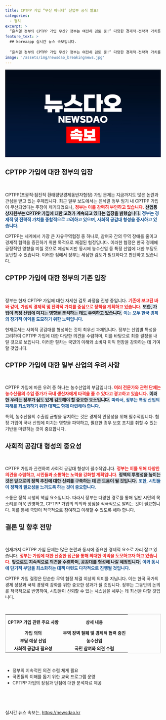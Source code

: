 ```yaml
---
title: CPTPP 가입 “무산 아니다” 산업부 공식 발표!
categories:
  - 정치
excerpt: >
  “윤석열 정부의 CPTPP 가입 무산? 정부는 여전히 검토 중!” 다양한 경제적·전략적 가치를 고려한 CPTPP 가입 논의가 진행 중이며, 정부의 입장을 확인해 보세요!
feature_text: >
  ## koreaapp 실시간 뉴스 속보입니다.

  “윤석열 정부의 CPTPP 가입 무산? 정부는 여전히 검토 중!” 다양한 경제적·전략적 가치를 고려한 CPTPP 가입 논의가 진행 중이며, 정부의 입장을 확인해 보세요!
image: '/assets/img/newsdao_breakingnews.jpg'
---
```


<p><img src="/assets/img/newsdao_breakingnews.jpg" alt="koreaapp 속보" /></p>

<h2 data-ke-size="size26">CPTPP 가입에 대한 정부의 입장</h2>

<p data-ke-size="size16">&nbsp;</p>

<p>CPTPP(포괄적·점진적 환태평양경제동반자협정) 가입 문제는 지금까지도 많은 논란과 관심을 받고 있는 주제입니다. 최근 일부 보도에서는 윤석열 정부 임기 내 CPTPP 가입이 무산되었다는 주장이 제기되었으나, <b><span style="color: #ee2323;">정부는 이를 강력히 부인하고 있습니다.</span></b> <b><span style="background-color: #21538527;">산업통상자원부는 CPTPP 가입에 대한 고려가 계속되고 있다는 입장을 밝혔습니다.</span></b> <b><span style="color: #1a5490;">정부는 경제적 및 전략적 가치를 종합적으로 고려하고 있으며, 사회적 공감대 형성을 중시하고 있습니다.</span></b></p>

<p>CPTPP는 세계에서 가장 큰 자유무역협정 중 하나로, 참여국 간의 무역 장애를 줄이고 경제적 협력을 증진하기 위한 목적으로 체결된 협정입니다. 이러한 협정은 한국 경제에 긍정적인 영향을 미칠 것으로 예상되지만 동시에 농수산업 등 특정 산업에 대한 부담도 동반할 수 있습니다. 이러한 점에서 정부는 세심한 검토가 필요하다고 판단하고 있습니다.</p>

<h2 data-ke-size="size26">CPTPP 가입에 대한 정부의 기존 입장</h2>

<p data-ke-size="size16">&nbsp;</p>

<p>정부는 현재 CPTPP 가입에 대한 자세한 검토 과정을 진행 중입니다. <b><span style="color: #ee2323;">기존에 보고된 바와 같이, 가입의 경제적 및 전략적 가치를 중심으로 정책을 계획하고 있습니다.</span></b> <b><span style="background-color: #21538527;">또한, 가입이 특정 산업에 미치는 영향을 분석하는 데도 주력하고 있습니다.</span></b> <b><span style="color: #1a5490;">이는 모두 한국 경제의 장기적 이익을 도모하기 위한 노력입니다.</span></b></p>

<p>현재로서는 사회적 공감대를 형성하는 것이 최우선 과제입니다. 정부는 산업별 특성을 고려하여 CPTPP 가입에 대한 다양한 의견을 수렴하며, 이를 바탕으로 최종 결정을 내릴 것으로 보입니다. 이러한 절차는 국민의 이해와 소비자 이익 헌장을 강화하는 데 기여할 것입니다.</p>

<h2 data-ke-size="size26">CPTPP 가입에 대한 일부 산업의 우려 사항</h2>

<p data-ke-size="size16">&nbsp;</p>

<p>CPTPP 가입에 따른 우려 중 하나는 농수산업의 부담입니다. <b><span style="color: #ee2323;">여러 전문가와 관련 단체는 농수산물의 수입 증가가 국내 생산자에게 타격을 줄 수 있다고 경고하고 있습니다.</span></b> <b><span style="background-color: #21538527;">이러한 우려는 정부가 심도 있게 검토해야 할 중요한 요소입니다.</span></b> <b><span style="color: #1a5490;">따라서, 정부는 특정 산업의 피해를 최소화하기 위한 대책도 함께 마련해야 합니다.</span></b></p>

<p>특히, 농수산물의 수출입 균형을 유지하는 것은 경제적 안정성을 위해 필수적입니다. 협정 가입이 국내 산업에 미치는 영향을 파악하고, 필요한 경우 보호 조치를 취할 수 있는 기반을 마련하는 것이 중요합니다.</p>

<h2 data-ke-size="size26">사회적 공감대 형성의 중요성</h2>

<p data-ke-size="size16">&nbsp;</p>

<p>CPTPP 가입과 관련하여 사회적 공감대 형성이 필수적입니다. <b><span style="color: #ee2323;">정부는 이를 위해 다양한 의견을 수렴하고, 시민들과 소통하는 노력을 강화할 계획입니다.</span></b> <b><span style="background-color: #21538527;">정책의 투명성을 높이는 것은 앞으로의 정책 추진에 대한 신뢰를 구축하는 데 큰 도움이 될 것입니다.</span></b> <b><span style="color: #1a5490;">또한, 시민들이 정책의 필요성을 느끼도록 하는 것이 중요합니다.</span></b></p>

<p>소통은 정책 시행의 핵심 요소입니다. 따라서 정부는 다양한 경로를 통해 일반 시민의 목소리를 더욱 반영하고, CPTPP 가입의 의의와 장점을 적극적으로 알리는 것이 필요합니다. 이를 통해 국민이 적극적으로 참여하고 이해할 수 있도록 해야 합니다.</p>

<h2 data-ke-size="size26">결론 및 향후 전망</h2>

<p data-ke-size="size16">&nbsp;</p>

<p>현재까지 CPTPP 가입 문제는 많은 논란과 동시에 중요한 경제적 요소로 자리 잡고 있습니다. <b><span style="color: #ee2323;">정부는 가입에 대한 신중한 접근을 통해 최대한 이익을 도모하고자 하고 있습니다.</span></b> <b><span style="background-color: #21538527;">앞으로도 지속적으로 의견을 수렴하며, 공감대를 형성해 나갈 예정입니다.</span></b> <b><span style="color: #1a5490;">이와 동시에 단기적 부담을 최소화하는 대책 마련도 다각적으로 진행될 것입니다.</span></b></p>

<p>CPTPP 가입 결정은 단순한 무역 협정 체결 이상의 의미를 지닙니다. 이는 한국 국가의 경제 성장과 국제 경쟁력 강화를 위한 중요한 성과가 될 것입니다. 정부는 그동안의 논의를 적극적으로 반영하여, 시민들이 신뢰할 수 있는 시스템을 세우는 데 최선을 다할 것입니다.</p>

<p data-ke-size="size16">&nbsp;</p>

<table style="width: 100%; border: 1px solid #ccc; border-collapse: collapse;">
   <tr>
      <th style="text-align: center; height: 40px;"><b>CPTPP 가입 관련 주요 사항</b></th>
      <th style="text-align: center; height: 40px;"><b>상세 내용</b></th>
   </tr>
   <tr>
      <td style="text-align: center; height: 17px;"><b>가입 의의</b></td>
      <td style="text-align: center; height: 17px;"><b>무역 장벽 철폐 및 경제적 협력 증진</b></td>
   </tr>
   <tr>
      <td style="text-align: center; height: 17px;"><b>부담 예상 산업</b></td>
      <td style="text-align: center; height: 17px;"><b>농수산업</b></td>
   </tr>
   <tr>
      <td style="text-align: center; height: 17px;"><b>사회적 공감대 필요성</b></td>
      <td style="text-align: center; height: 17px;"><b>국민 참여와 의견 수렴</b></td>
   </tr>
</table>

<p data-ke-size="size16">&nbsp;</p>

<ul>
   <li>정부의 지속적인 의견 수렴 체계 필요</li>
   <li>국민들의 이해를 돕기 위한 교육 프로그램 운영</li>
   <li>CPTPP 가입의 장점과 단점에 대한 분석자료 제공</li>
</ul>

<p data-ke-size="size16">&nbsp;</p>

<p data-ke-size="size16">&nbsp;</p>
실시간 뉴스 속보는, <a href="https://newsdao.kr" rel="dofollow">https://newsdao.kr</a>


